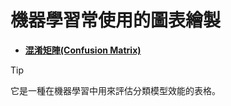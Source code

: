 # 機器學習常使用的圖表繪製

- [**混淆矩陣(Confusion Matrix)**](./混淆矩陣confusion_maxtrix.ipynb)

> [!TIP]
> 它是一種在機器學習中用來評估分類模型效能的表格。
